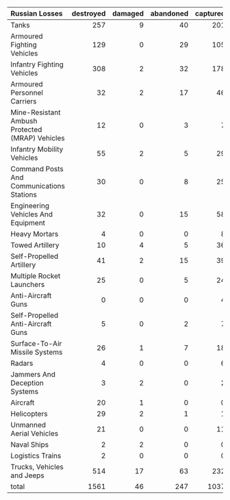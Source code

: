 | Russian Losses                                   |   destroyed |   damaged |   abandoned |   captured |   total |
|:-------------------------------------------------|------------:|----------:|------------:|-----------:|--------:|
| Tanks                                            |         257 |         9 |          40 |        201 |     507 |
| Armoured Fighting Vehicles                       |         129 |         0 |          29 |        105 |     263 |
| Infantry Fighting Vehicles                       |         308 |         2 |          32 |        178 |     520 |
| Armoured Personnel Carriers                      |          32 |         2 |          17 |         46 |      97 |
| Mine-Resistant Ambush Protected  (MRAP) Vehicles |          12 |         0 |           3 |          7 |      22 |
| Infantry Mobility Vehicles                       |          55 |         2 |           5 |         29 |      91 |
| Command Posts And Communications Stations        |          30 |         0 |           8 |         25 |      63 |
| Engineering Vehicles And Equipment               |          32 |         0 |          15 |         58 |     105 |
| Heavy Mortars                                    |           4 |         0 |           0 |          8 |      12 |
| Towed Artillery                                  |          10 |         4 |           5 |         36 |      55 |
| Self-Propelled Artillery                         |          41 |         2 |          15 |         39 |      97 |
| Multiple Rocket Launchers                        |          25 |         0 |           5 |         24 |      54 |
| Anti-Aircraft Guns                               |           0 |         0 |           0 |          4 |       4 |
| Self-Propelled Anti-Aircraft Guns                |           5 |         0 |           2 |          7 |      14 |
| Surface-To-Air Missile Systems                   |          26 |         1 |           7 |         18 |      52 |
| Radars                                           |           4 |         0 |           0 |          6 |      10 |
| Jammers And Deception Systems                    |           3 |         2 |           0 |          2 |       7 |
| Aircraft                                         |          20 |         1 |           0 |          0 |      21 |
| Helicopters                                      |          29 |         2 |           1 |          1 |      33 |
| Unmanned Aerial Vehicles                         |          21 |         0 |           0 |         11 |      32 |
| Naval Ships                                      |           2 |         2 |           0 |          0 |       4 |
| Logistics Trains                                 |           2 |         0 |           0 |          0 |       2 |
| Trucks, Vehicles and Jeeps                       |         514 |        17 |          63 |        232 |     826 |
| total                                            |        1561 |        46 |         247 |       1037 |    2891 |